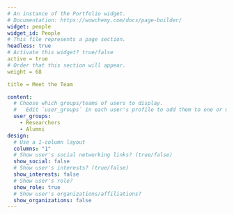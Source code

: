 ```yaml
---
# An instance of the Portfolio widget.
# Documentation: https://wowchemy.com/docs/page-builder/
widget: people
widget_id: People
# This file represents a page section.
headless: true  
# Activate this widget? true/false
active = true  
# Order that this section will appear.
weight = 68  

title = Meet the Team

content:
  # Choose which groups/teams of users to display.
  #   Edit `user_groups` in each user's profile to add them to one or more of these groups.
  user_groups:
    - Researchers
    - Alumni
design:
  # Use a 1-column layout
  columns: "1"
  # Show user's social networking links? (true/false)
  show_social: false
  # Show user's interests? (true/false)
  show_interests: false
  # Show user's role?
  show_role: true
  # Show user's organizations/affiliations?
  show_organizations: false
---
```

